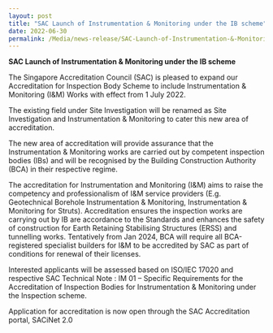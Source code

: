 ```yaml
---
layout: post
title: "SAC Launch of Instrumentation & Monitoring under the IB scheme"
date: 2022-06-30
permalink: /Media/news-release/SAC-Launch-of-Instrumentation-&-Monitoring-under-the-IB-scheme
---
```


**SAC Launch of Instrumentation & Monitoring under the IB scheme**

The Singapore Accreditation Council (SAC) is pleased to expand our Accreditation for Inspection Body Scheme to include Instrumentation & Monitoring (I&M) Works with effect from 1 July 2022.

The existing field under Site Investigation will be renamed as Site Investigation and Instrumentation & Monitoring to cater this new area of accreditation.

The new area of accreditation will provide assurance that the Instrumentation & Monitoring works are carried out by competent inspection bodies (IBs) and will be recognised by the Building Construction Authority (BCA) in their respective regime.

The accreditation for Instrumentation and Monitoring (I&M) aims to raise the competency and professionalism of I&M service providers (E.g. Geotechnical Borehole Instrumentation & Monitoring, Instrumentation & Monitoring for Struts). Accreditation ensures the inspection works are carrying out by IB are accordance to the Standards and enhances the safety of construction for Earth Retaining Stabilising Structures (ERSS) and tunnelling works. Tentatively from Jan 2024, BCA will require all BCA-registered specialist builders for I&M to be accredited by SAC as part of conditions for renewal of their licenses. 

Interested applicants will be assessed based on ISO/IEC 17020 and respective SAC Technical Note : IM 01 – Specific Requirements for the Accreditation of Inspection Bodies for Instrumentation & Monitoring under the Inspection scheme. 

Application for accreditation is now open through the SAC Accreditation portal, SACiNet 2.0


